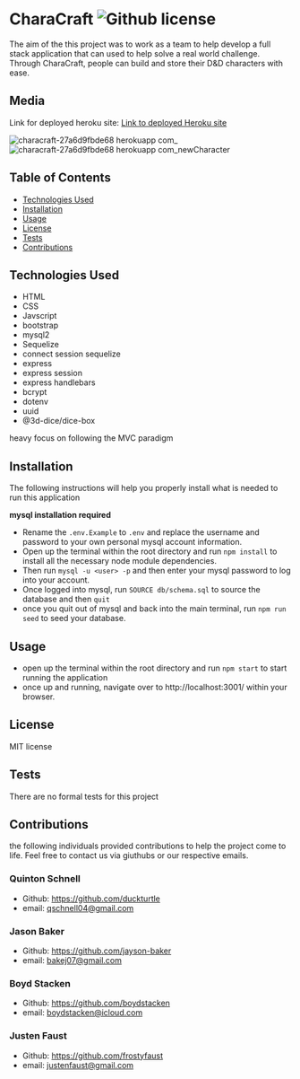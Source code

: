 # CharaCraft ![Github license](https://img.shields.io/badge/license-MIT-green.svg)
The aim of the this project was to work as a team to help develop a full stack application that can used to help solve a real world challenge. Through CharaCraft, people can build and store their D&D characters with ease.

## Media
Link for deployed heroku site:
[Link to deployed Heroku site](https://characraft-27a6d9fbde68.herokuapp.com/)

![characraft-27a6d9fbde68 herokuapp com_](https://github.com/DuckTurtle/CharaCraft-D-D5e-CharaterbuilderandStroge/assets/55112932/61c44fdd-6ae3-4816-b7d4-03e83845b058)
![characraft-27a6d9fbde68 herokuapp com_newCharacter](https://github.com/DuckTurtle/CharaCraft-D-D5e-CharaterbuilderandStroge/assets/55112932/8986e293-3dca-49f9-ab7a-5246376a1a2f)



## Table of Contents
- [Technologies Used](#technologies-used)
- [Installation](#installation)
- [Usage](#usage)
- [License](#license)
- [Tests](#tests)
- [Contributions](#contributions)
  
## Technologies Used
* HTML
* CSS
* Javscript
* bootstrap
* mysql2
* Sequelize
* connect session sequelize
* express
* express session
* express handlebars
* bcrypt
* dotenv
* uuid
* @3d-dice/dice-box

heavy focus on following the MVC paradigm

## Installation

The following instructions will help you properly install what is needed to run this application <br>

**mysql installation required**

- Rename the `.env.Example` to `.env` and replace the username and password to your own personal mysql account information.
- Open up the terminal within the root directory and run `npm install` to install all the necessary node module dependencies.
- Then run `mysql -u <user> -p` and then enter your mysql password to log into your account.
- Once logged into mysql, run `SOURCE db/schema.sql` to source the database and then `quit` 
- once you quit out of mysql and back into the main terminal, run `npm run seed` to seed your database.

## Usage

- open up the terminal within the root directory and run `npm start`  to start running the application
- once up and running, navigate over to http://localhost:3001/ within your browser.

## License

MIT license 

## Tests

There are no formal tests for this project

## Contributions

the following individuals provided contributions to help the project come to life. Feel free to contact us via giuthubs or our respective emails.

### Quinton Schnell
- Github: https://github.com/duckturtle
- email: qschnell04@gmail.com

### Jason Baker
- Github: https://github.com/jayson-baker
- email: bakej07@gmail.com

### Boyd Stacken
- Github: https://github.com/boydstacken
- email: boydstacken@icloud.com

### Justen Faust
- Github: https://github.com/frostyfaust
- email: justenfaust@gmail.com
